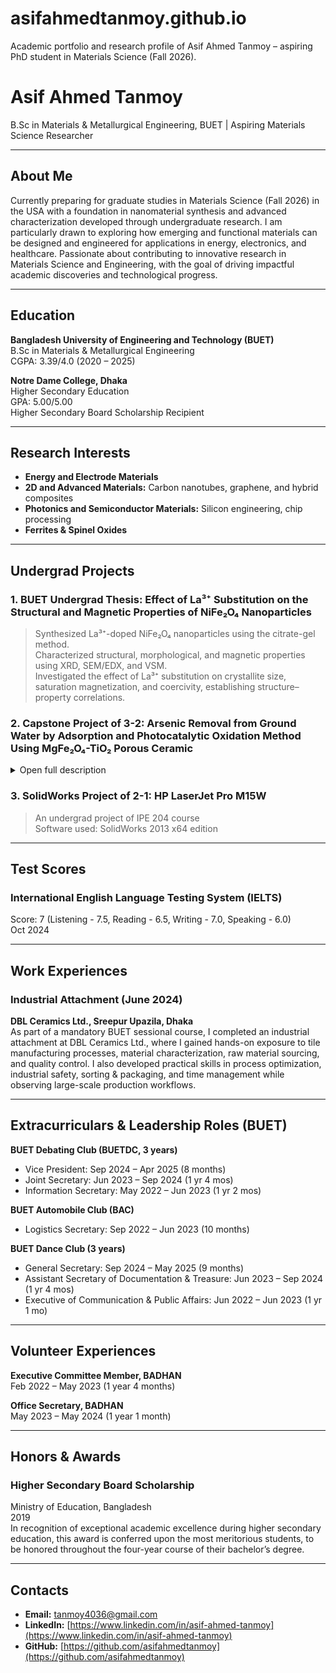 # asifahmedtanmoy.github.io
Academic portfolio and research profile of Asif Ahmed Tanmoy – aspiring PhD student in Materials Science (Fall 2026).

# Asif Ahmed Tanmoy
B.Sc in Materials & Metallurgical Engineering, BUET | Aspiring Materials Science Researcher

---

## About Me
Currently preparing for graduate studies in Materials Science (Fall 2026) in the USA with a foundation in nanomaterial synthesis and advanced characterization developed through undergraduate research. I am particularly drawn to exploring how emerging and functional materials can be designed and engineered for applications in energy, electronics, and healthcare. Passionate about contributing to innovative research in Materials Science and Engineering, with the goal of driving impactful academic discoveries and technological progress. 

---

## Education
**Bangladesh University of Engineering and Technology (BUET)**  
B.Sc in Materials & Metallurgical Engineering  
CGPA: 3.39/4.0 (2020 – 2025)

**Notre Dame College, Dhaka**  
Higher Secondary Education  
GPA: 5.00/5.00  
Higher Secondary Board Scholarship Recipient

---

## Research Interests
- **Energy and Electrode Materials** 
- **2D and Advanced Materials:** Carbon nanotubes, graphene, and hybrid composites
- **Photonics and Semiconductor Materials:** Silicon engineering, chip processing
- **Ferrites & Spinel Oxides** 

---

## Undergrad Projects

### 1. BUET Undergrad Thesis: Effect of La³⁺ Substitution on the Structural and Magnetic Properties of NiFe₂O₄ Nanoparticles
> Synthesized La³⁺-doped NiFe₂O₄ nanoparticles using the citrate-gel method.  
> Characterized structural, morphological, and magnetic properties using XRD, SEM/EDX, and VSM.  
> Investigated the effect of La³⁺ substitution on crystallite size, saturation magnetization, and coercivity, establishing structure–property correlations.  

### 2. Capstone Project of 3-2: Arsenic Removal from Ground Water by Adsorption and Photocatalytic Oxidation Method Using MgFe₂O₄-TiO₂ Porous Ceramic
<details>
<summary>Open full description</summary>

**Why did we choose adsorption-based method?**  
As (V) can be removed from water through various techniques such as coagulation and ion exchange processes. However, most of these methods are rather expensive for large-scale water treatment systems in remote and underdeveloped areas. Arsenic removal by adsorption has attracted enormous attention due to its easy operation, low cost, and little interference with water. Previous studies have shown that MgFe₂O₄ possesses excellent adsorption of arsenic because it is capable of forming special complexes with As (V), allowing As (V) to be efficiently adsorbed onto the surface of MgFe₂O₄. Furthermore, MgFe₂O₄ could be incorporated onto the surface of TiO₂ lattice, due to the same Pauli radius with TiO₂.

**Background:**  
There are two main forms of arsenic in water: trivalent [As (III)] and pentavalent [As (V)]. Usually, As (III) is prevalent in anoxic conditions such as in groundwater and is in uncharged form in nature, whereas As (V) is thermodynamically stable in surface water. As (III) is reported to have a low adsorption performance to various adsorbents compared with that of As (V) while the toxicity of As (III) is about 25–60 times higher than that of As (V). So, a pretreatment for As (III) to the less toxic As (V) is usually required for adsorption processes. Many oxidants have been applied for oxidation of As (III) to As (V) including O₃, H₂O₂, MnO₂ and TiO₂/UV. The TiO₂/UV system was an effective and low-cost approach.  

Therefore, our MgFe₂O₄–TiO₂/UV system porous ceramic is designed to possess synergistic effect:  
1. TiO₂ oxidizes toxic As (III) to less toxic As (V) - Photocatalytic Oxidation  
2. Then MgFe₂O₄ adsorbs As (V)  

</details>

### 3. SolidWorks Project of 2-1: HP LaserJet Pro M15W
> An undergrad project of IPE 204 course  
> Software used: SolidWorks 2013 x64 edition  

---

## Test Scores
### International English Language Testing System (IELTS)
Score: 7 (Listening - 7.5, Reading - 6.5, Writing - 7.0, Speaking - 6.0)  
Oct 2024

---

## Work Experiences
### Industrial Attachment (June 2024)
**DBL Ceramics Ltd., Sreepur Upazila, Dhaka**  
As part of a mandatory BUET sessional course, I completed an industrial attachment at DBL Ceramics Ltd., where I gained hands-on exposure to tile manufacturing processes, material characterization, raw material sourcing, and quality control. I also developed practical skills in process optimization, industrial safety, sorting & packaging, and time management while observing large-scale production workflows.

---

## Extracurriculars & Leadership Roles (BUET)

**BUET Debating Club (BUETDC, 3 years)**  
- Vice President: Sep 2024 – Apr 2025 (8 months)  
- Joint Secretary: Jun 2023 – Sep 2024 (1 yr 4 mos)  
- Information Secretary: May 2022 – Jun 2023 (1 yr 2 mos)  

**BUET Automobile Club (BAC)**  
- Logistics Secretary: Sep 2022 – Jun 2023 (10 months)  

**BUET Dance Club (3 years)**  
- General Secretary: Sep 2024 – May 2025 (9 months)  
- Assistant Secretary of Documentation & Treasure: Jun 2023 – Sep 2024 (1 yr 4 mos)  
- Executive of Communication & Public Affairs: Jun 2022 – Jun 2023 (1 yr 1 mo)

---

## Volunteer Experiences

**Executive Committee Member, BADHAN**  
Feb 2022 – May 2023 (1 year 4 months)  

**Office Secretary, BADHAN**  
May 2023 – May 2024 (1 year 1 month)  

---

## Honors & Awards
### Higher Secondary Board Scholarship
Ministry of Education, Bangladesh  
2019  
In recognition of exceptional academic excellence during higher secondary education, this award is conferred upon the most meritorious students, to be honored throughout the four-year course of their bachelor’s degree.

---

## Contacts
- **Email:** tanmoy4036@gmail.com  
- **LinkedIn:** [https://www.linkedin.com/in/asif-ahmed-tanmoy](https://www.linkedin.com/in/asif-ahmed-tanmoy)  
- **GitHub:** [https://github.com/asifahmedtanmoy](https://github.com/asifahmedtanmoy)
